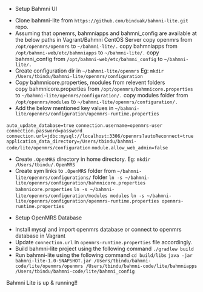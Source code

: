 - Setup Bahmni UI
* Clone bahmni-lite from `https://github.com/binduak/bahmni-lite.git` repo.
* Assuming that opnemrs, bahmniapps and bahmni_config are available at the below paths in Vagrant/Bahmni CentOS Server
   copy openmrs from `/opt/openmrs/openmrs` to `~/bahmni-lite/.`
   copy bahmniapps from `/opt/bahmni-web/etc/bahmniapps` to `~/bahmni-lite/.`
   copy bahmni_config from `/opt/bahmni-web/etc/bahmni_config` to `~/bahmni-lite/.`
* Create configuration dir in `~/bahmni-lite/openmrs`
   Eg: `mkdir /Users/tbindu/bahmni-lite/openmrs/configuration`
* Copy bahmnicore.properties, modules from relevent folders   
   copy bahmnicore.properties from `/opt/openmrs/bahmnicore.properties` to `~/bahmni-lite/openmrs/configuration/.`
   copy modules folder from `/opt/openmrs/modules` to `~/bahmni-lite/openmrs/configuration/.`
* Add the below mentioned key values in `~/bahmni-lite/openmrs/configuration/openmrs-runtime.properties`
 
 `auto_update_database=true`
 `connection.username=openmrs-user`
 `connection.password=password`
 `connection.url=jdbc:mysql://localhost:3306/openmrs?autoReconnect=true`
 `application_data_directory=/Users/tbindu/bahmni-code/lite/openmrs/configuration`
 `module.allow_web_admin=false`

* Create `.OpenMRS` directory in home directory. 
  Eg: `mkdir /Users/tbindu/.OpenMRS`
* Create sym links to `.OpenMRS` folder from  `~/bahmni-lite/openmrs/configurations/` folder
   `ln -s ~/bahmni-lite/openmrs/configuration/bahmnicore.properties bahmnicore.properties`
   `ln -s ~/bahmni-lite/openmrs/configuration/modules modules`
   `ln -s ~/bahmni-lite/openmrs/configuration/openmrs-runtime.properties openmrs-runtime.properties`

-  Setup OpenMRS Database
*  Install mysql and import openmrs database or connect to openmrs database in Vagrant
*  Update `connection.url` in `openmrs-runtime.properties` file accordingly.
* Build bahmni-lite project using the following command
   `./gradlew build`
*  Run bahmni-lite using the following command
   `cd build/libs`
   `java -jar bahmni-lite-1.0-SNAPSHOT.jar /Users/tbindu/bahmni-code/lite/openmrs/openmrs /Users/tbindu/bahmni-code/lite/bahmniapps /Users/tbindu/bahmni-code/lite/bahmni_config`

Bahmni Lite is up & running!!
